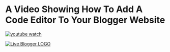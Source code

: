# A Video Showing How To Add A Code Editor To Your Blogger Website

[![youtube watch](http://img.youtube.com/vi/k4zPgyEk5J8/0.jpg)](http://www.youtube.com/watch?v=k4zPgyEk5J8 "youtube watch")

[![Live Blogger LOGO](https://yt3.googleusercontent.com/ytc/AIf8zZRF4Xyaka2T5CcmP6SEzjmeYStv2hbAm7LMUVwh=s176-c-k-c0x00ffffff-no-rj "image")](https://www.youtube.com/@LiveBlogger/videos)

<!-- :octocat: -->
